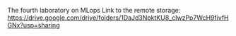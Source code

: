 The fourth laboratory on MLops
Link to the remote storage: https://drive.google.com/drive/folders/1DaJd3NpktKU8_cIwzPp7WcH9fivfHGNx?usp=sharing
